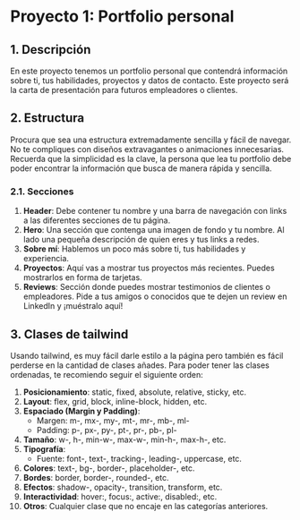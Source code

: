 # Proyecto 1: Portfolio personal

## 1. Descripción
En este proyecto tenemos un portfolio personal que contendrá información sobre ti, tus habilidades, proyectos y datos de contacto.
Este proyecto será la carta de presentación para futuros empleadores o clientes.

## 2. Estructura
Procura que sea una estructura extremadamente sencilla y fácil de navegar. No te compliques con diseños extravagantes o animaciones innecesarias. Recuerda que la simplicidad es la clave, la persona que lea tu portfolio debe poder encontrar la información que busca de manera rápida y sencilla.

### 2.1. Secciones
1. **Header**: Debe contener tu nombre y una barra de navegación con links a las diferentes secciones de tu página.
2. **Hero**: Una sección que contenga una imagen de fondo y tu nombre. Al lado una pequeña descripción de quien eres y tus links a redes.
3. **Sobre mí**: Hablemos un poco más sobre ti, tus habilidades y experiencia.
4. **Proyectos**: Aquí vas a mostrar tus proyectos más recientes. Puedes mostrarlos en forma de tarjetas.
5. **Reviews**: Sección donde puedes mostrar testimonios de clientes o empleadores. Pide a tus amigos o conocidos que te dejen un review en LinkedIn y ¡muéstralo aquí!

## 3. Clases de tailwind
Usando tailwind, es muy fácil darle estilo a la página pero también es fácil perderse en la cantidad de clases añades. 
Para poder tener las clases ordenadas, te recomiendo seguir el siguiente orden:

1. **Posicionamiento**: static, fixed, absolute, relative, sticky, etc.
2. **Layout**: flex, grid, block, inline-block, hidden, etc.
3. **Espaciado (Margin y Padding)**:
    - Margen: m-, mx-, my-, mt-, mr-, mb-, ml-
    - Padding: p-, px-, py-, pt-, pr-, pb-, pl-
4. **Tamaño**: w-, h-, min-w-, max-w-, min-h-, max-h-, etc.
5. **Tipografía**:
    - Fuente: font-, text-, tracking-, leading-, uppercase, etc.
6. **Colores**: text-, bg-, border-, placeholder-, etc.
7. **Bordes**: border, border-, rounded-, etc.
8. **Efectos**: shadow-, opacity-, transition, transform, etc.
9. **Interactividad**: hover:, focus:, active:, disabled:, etc.
10. **Otros**: Cualquier clase que no encaje en las categorías anteriores.